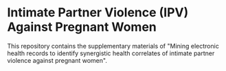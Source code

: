 # Intimate Partner Violence (IPV) Against Pregnant Women
This repository contains the supplementary materials of "Mining electronic health records to identify synergistic health correlates of intimate partner violence against pregnant women".
